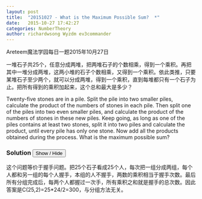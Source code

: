 ```yaml
---
layout: post
title:  "20151027 - What is the Maximum Possible Sum?  *"
date:   2015-10-27 17:42:27
categories: NumberTheory
author: richardwsong Wyzdm ev3commander
---
```

Areteem魔法学园每日一题2015年10月27日
<br>

<problem>
<p>	
一堆石子共25个，任意分成两堆，把两堆石子的个数相乘，得到一个乘积。再把其中一堆分成两堆，这两小堆的石子个数相乘，又得到一个乘积。依此类推，只要某堆石子至少两个，就可以分成两堆，得到一个乘积，直到每堆都只有一个石子为止。把所有得到的乘积加起来，这个总和最大是多少？
</P>
<p>

Twenty-five stones are in a pile. Split the pile into two smaller piles, calculate the product of the numbers of stones in each pile. Then split one of the piles into two even smaller piles, and calculate the product of the numbers of stones in these new piles. Keep going, as long as one of the piles contains at least two stones, split it into two piles and calculate the product, until every pile has only one stone. Now add all the products obtained during the process. What is the maximum possible sum?
</p>

</problem>



### Solution <button>Show / Hide</button>


<solution>
这个问题等价于握手问题。把25个石子看成25个人，每次把一组分成两组，每个人都和另一组的每个人握手，本组的人不握手，两数的乘积相当于握手次数。最后所有分组完成后，每两个人都握过一次手，所有乘积之和就是握手的总次数。因此答案是C(25,2)=25*24/2=300，与分组方法无关。
</solution>
